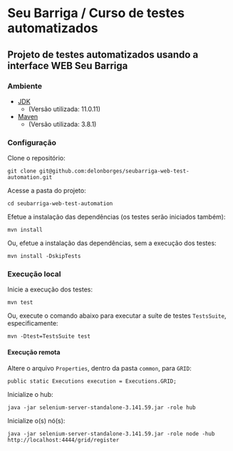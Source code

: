# Seu Barriga / Curso de testes automatizados

## Projeto de testes automatizados usando a interface WEB Seu Barriga

### Ambiente

- [JDK](https://www.oracle.com/java/technologies/javase-jdk11-downloads.html "JDK")
    - (Versão utilizada: 11.0.11)
- [Maven](https://maven.apache.org/download.cgi "Maven")
    - (Versão utilizada: 3.8.1)

### Configuração

Clone o repositório:
```
git clone git@github.com:delonborges/seubarriga-web-test-automation.git
```
Acesse a pasta do projeto:
```
cd seubarriga-web-test-automation
```
Efetue a instalação das dependências (os testes serão iniciados também):
```
mvn install
```
Ou, efetue a instalação das dependências, sem a execução dos testes:
```
mvn install -DskipTests
```


### Execução local
Inicie a execução dos testes:
```
mvn test
```
Ou, execute o comando abaixo para executar a suíte de testes `TestsSuite`, especificamente:
```
mvn -Dtest=TestsSuite test 
```

#### Execução remota
Altere o arquivo `Properties`, dentro da pasta `common`, para `GRID`:
```
public static Executions execution = Executions.GRID;
```
Inicialize o hub:
```
java -jar selenium-server-standalone-3.141.59.jar -role hub
```
Inicialize o(s) nó(s):
```
java -jar selenium-server-standalone-3.141.59.jar -role node -hub http://localhost:4444/grid/register
```
